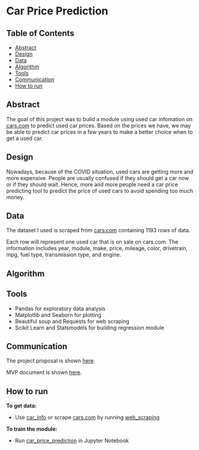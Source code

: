 # Car Price Prediction

## Table of Contents
- [Abstract](#link-part-1)
- [Design](#link-part-2)
- [Data](#link-part-3)
- [Algorithm](#link-part-4)
- [Tools](#link-part-5)
- [Communication](#link-part-6)
- [How to run](#link-part-7)

## <a name="link-part-1">Abstract</a>

The goal of this project was to build a module using used car
infomation on [cars.com](https://www.cars.com) to predict used
car prices. Based on the prices we have, we may be able to predict
car prices in a few years to make a better choice when to get a
used car.

## <a name="link-part-2">Design</a>

Nowadays, because of the COVID situation, used cars are getting more and more expensive.
People are usually confused if they should get a car now or if they should wait. Hence,
more and more people need a car price predicting tool to predict the price of used cars
to avoid spending too much money.

## <a name="link-part-3">Data</a>

The dataset I used is scraped from [cars.com](https://www.cars.com)
containing 1193 rows of data.

Each row will represent one used car that is on sale on cars.com.
The information includes year, module, make, price, mileage, color,
drivetrain, mpg, fuel type, transmission type, and engine. 

## <a name="link-part-4">Algorithm</a>



## <a name="link-part-5">Tools</a>

* Pandas for exploratory data analysis
* Matplotlib and Seaborn for plotting
* Beautiful soup and Requests for web scraping
* Scikit Learn and Statsmodels for building regression module

## <a name="link-part-6">Communication</a>

The project proposal is shown [here](/documents/proposal.md).

MVP document is shown [here](/documents/MVP.md).

## <a name="link-part-7">How to run</a>

**To get data:**

* Use [car_info](/data/car_info.csv) or scrape [cars.com](https://www.cars.com) by running [web_scraping](/web_scraping.ipynb)

**To train the module:**

* Run [car_price_prediction](/car_price_prediction.ipynb) in Jupyter Notebook
